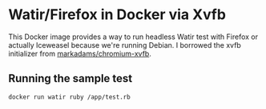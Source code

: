 # Watir/Firefox in Docker via Xvfb

This Docker image provides a way to run headless Watir test with
Firefox or actually Iceweasel because we're running Debian. I borrowed
the xvfb initializer from 
[markadams/chromium-xvfb](https://registry.hub.docker.com/u/markadams/chromium-xvfb/).

## Running the sample test

```
docker run watir ruby /app/test.rb
```
